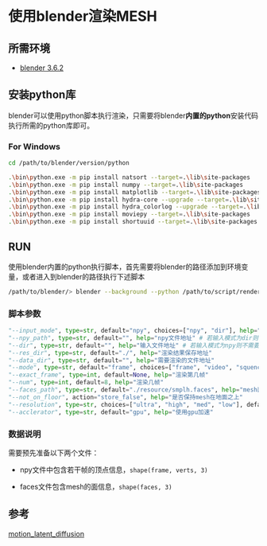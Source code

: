 # 使用blender渲染MESH

## 所需环境

+ [blender 3.6.2](https://download.blender.org/release/Blender3.6/blender-3.6.2-windows-x64.msi)

## 安装python库

blender可以使用python脚本执行渲染，只需要将blender**内置的python**安装代码执行所需的python库即可。

### For Windows

```bash
cd /path/to/blender/version/python

.\bin\python.exe -m pip install natsort --target=.\lib\site-packages
.\bin\python.exe -m pip install numpy --target=.\lib\site-packages
.\bin\python.exe -m pip install matplotlib --target=.\lib\site-packages
.\bin\python.exe -m pip install hydra-core --upgrade --target=.\lib\site-packages
.\bin\python.exe -m pip install hydra_colorlog --upgrade --target=.\lib\site-packages
.\bin\python.exe -m pip install moviepy --target=.\lib\site-packages
.\bin\python.exe -m pip install shortuuid --target=.\lib\site-packages
```

## RUN

使用blender内置的python执行脚本，首先需要将blender的路径添加到环境变量，或者进入到blender的路径执行下述脚本

```bash
/path/to/blender/> blender --background --python /path/to/script/render.py -- #--args 其余参数
```

### 脚本参数

```python
"--input_mode", type=str, default="npy", choices=["npy", "dir"], help="文件类型"
"--npy_path", type=str, default="", help="npy文件地址" # 若输入模式为dir则不需要
"--dir", type=str, default="", help="输入文件地址" # 若输入模式为npy则不需要
"--res_dir", type=str, default="./", help="渲染结果保存地址"
"--data_dir", type=str, default="", help="需要渲染的文件地址"
"--mode", type=str, default="frame", choices=["frame", "video", "squence"], help="渲染模式"
"--exact_frame", type=int, default=None, help="渲染第几帧"
"--num", type=int, default=8, help="渲染几帧"
"--faces_path", type=str, default="./resource/smplh.faces", help="mesh面信息"
"--not_on_floor", action="store_false", help="是否保持mesh在地面之上"
"--resolution", type=str, choices=["ultra", "high", "med", "low"], default="med", help="渲染分辨率"
"--acclerator", type=str, default="gpu", help="使用gpu加速"
```

### 数据说明

需要预先准备以下两个文件：

+ npy文件中包含若干帧的顶点信息，`shape(frame, verts, 3)`

+ faces文件包含mesh的面信息，`shape(faces, 3)`



## 参考

[motion_latent_diffusion](https://github.com/ChenFengYe/motion-latent-diffusion)